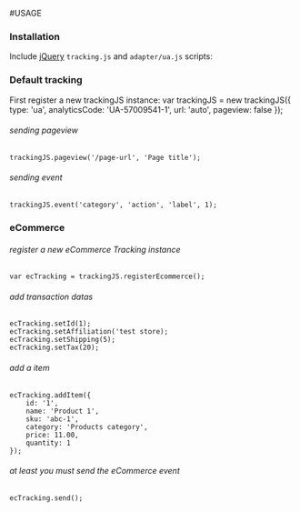 #USAGE

### Installation
Include [jQuery](http://ajax.googleapis.com/ajax/libs/jquery/1.11.1/jquery.min.js) `tracking.js` and `adapter/ua.js` scripts:
    <script src="//ajax.googleapis.com/ajax/libs/jquery/1.11.1/jquery.min.js"></script>
    <script src="/adapter/ua.js"></script>
    <script src="/tracking.js"></script>

### Default tracking
First register a new trackingJS instance:
    var trackingJS = new trackingJS({
        type: 'ua',
        analyticsCode: 'UA-57009541-1',
        url: 'auto',
        pageview: false
    });

###### sending pageview
    trackingJS.pageview('/page-url', 'Page title');
    
###### sending event
    trackingJS.event('category', 'action', 'label', 1);
    
### eCommerce
###### register a new eCommerce Tracking instance
    var ecTracking = trackingJS.registerEcommerce();
    
###### add transaction datas
    ecTracking.setId(1);
    ecTracking.setAffiliation('test store);
    ecTracking.setShipping(5);
    ecTracking.setTax(20);

###### add a item
    ecTracking.addItem({
        id: '1',
        name: 'Product 1',
        sku: 'abc-1',
        category: 'Products category',
        price: 11.00,
        quantity: 1
    });

###### at least you must send the eCommerce event
    ecTracking.send();